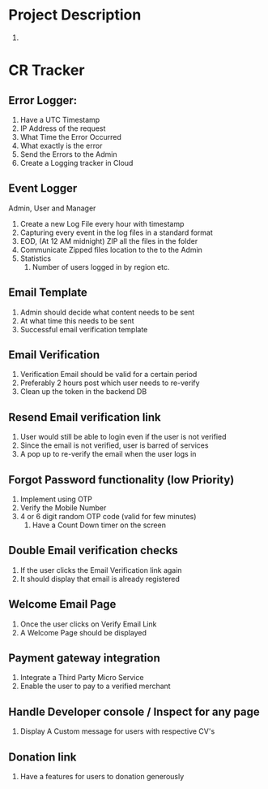 # Project Description

1. 

# CR Tracker

## Error Logger:

1. Have a UTC Timestamp
2. IP Address of the request
3. What Time the Error Occurred
4. What exactly is the error
5. Send the Errors to the Admin
6. Create a Logging tracker in Cloud

## Event Logger

Admin, User and Manager

1. Create a new Log File every hour with timestamp
2. Capturing every event in the log files in a standard format
3. EOD, (At 12 AM midnight) ZIP all the files in the folder
4. Communicate Zipped files location to the to the Admin
5. Statistics
   1. Number of users logged in by region etc.

## Email Template

1. Admin should decide what content needs to be sent
2. At what time this needs to be sent
3. Successful email verification template

## Email Verification

1. Verification Email should be valid for a certain period
2. Preferably 2 hours post which user needs to re-verify
3. Clean up the token in the backend DB

## Resend Email verification link

1. User would still be able to login even if the user is not verified
2. Since the email is not verified, user is barred of services
3. A pop up to re-verify the email when the user logs in

## Forgot Password functionality (low Priority)

1. Implement using OTP
2. Verify the Mobile Number
3. 4 or 6 digit random OTP code (valid for few minutes)
   1. Have a Count Down timer on the screen

## Double Email verification checks

1. If the user clicks the Email Verification link again
2. It should display that email is already registered

## Welcome Email Page

1. Once the user clicks on Verify Email Link
2. A Welcome Page should be displayed

## Payment gateway integration

1. Integrate a Third Party Micro Service
2. Enable the user to pay to a verified merchant

## Handle Developer console / Inspect for any page

1. Display A Custom message for users with respective CV's

## Donation link

1. Have a features for users to donation generously

## 